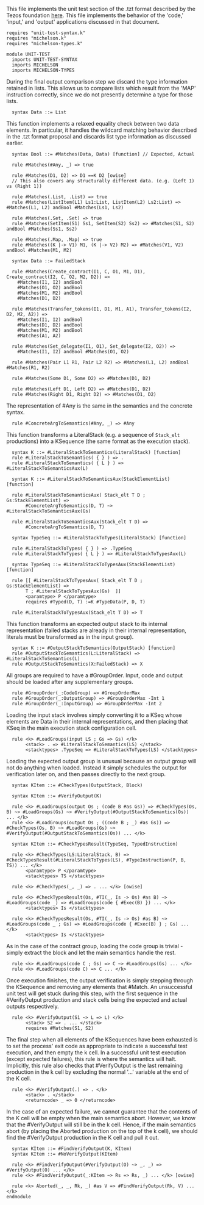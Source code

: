 This file implements the unit test section of the .tzt format described by the Tezos foundation [here](https://gitlab.com/tezos/tezos/-/merge_requests/1487/diffs).  This file implements the behavior of the 'code,' 'input,' and 'output' applications discussed in that document.

```k
requires "unit-test-syntax.k"
requires "michelson.k"
requires "michelson-types.k"

module UNIT-TEST
  imports UNIT-TEST-SYNTAX
  imports MICHELSON
  imports MICHELSON-TYPES
```

During the final output comparison step we discard the type information retained in lists.  This allows us to compare lists which result from the 'MAP' instruction correctly, since we do not presently determine a type for those lists.

```k
  syntax Data ::= List
```

This function implements a relaxed equality check between two data elements.  In particular, it handles the wildcard matching behavior described in the .tzt format proposal and discards list type information as discussed earlier.

```k
  syntax Bool ::= #Matches(Data, Data) [function] // Expected, Actual

  rule #Matches(#Any, _) => true

  rule #Matches(D1, D2) => D1 ==K D2 [owise]
  // This also covers any structurally different data. (e.g. (Left 1) vs (Right 1))

  rule #Matches(.List, .List) => true
  rule #Matches(ListItem(L1) Ls1:List, ListItem(L2) Ls2:List) => #Matches(L1, L2) andBool #Matches(Ls1, Ls2)

  rule #Matches(.Set, .Set) => true
  rule #Matches(SetItem(S1) Ss1, SetItem(S2) Ss2) => #Matches(S1, S2) andBool #Matches(Ss1, Ss2)

  rule #Matches(.Map, .Map) => true
  rule #Matches((K |-> V1) M1, (K |-> V2) M2) => #Matches(V1, V2) andBool #Matches(M1, M2)

  syntax Data ::= FailedStack

  rule #Matches(Create_contract(I1, C, O1, M1, D1), Create_contract(I2, C, O2, M2, D2)) =>
    #Matches(I1, I2) andBool
    #Matches(O1, O2) andBool
    #Matches(M1, M2) andBool
    #Matches(D1, D2)

  rule #Matches(Transfer_tokens(I1, D1, M1, A1), Transfer_tokens(I2, D2, M2, A2)) =>
    #Matches(I1, I2) andBool
    #Matches(D1, D2) andBool
    #Matches(M1, M2) andBool
    #Matches(A1, A2)

  rule #Matches(Set_delegate(I1, O1), Set_delegate(I2, O2)) =>
    #Matches(I1, I2) andBool #Matches(O1, O2)

  rule #Matches(Pair L1 R1, Pair L2 R2) => #Matches(L1, L2) andBool #Matches(R1, R2)

  rule #Matches(Some D1, Some D2) => #Matches(D1, D2)

  rule #Matches(Left D1, Left D2) => #Matches(D1, D2)
  rule #Matches(Right D1, Right D2) => #Matches(D1, D2)
```

The representation of #Any is the same in the semantics and the concrete syntax.

```k
  rule #ConcreteArgToSemantics(#Any, _) => #Any
```

This function transforms a LiteralStack (e.g. a sequence of `Stack_elt` productions) into a KSequence (the same format as the execution stack).

```k
  syntax K ::= #LiteralStackToSemantics(LiteralStack) [function]
  rule #LiteralStackToSemantics( { } ) => .
  rule #LiteralStackToSemantics( { L } ) => #LiteralStackToSemanticsAux(L)

  syntax K ::= #LiteralStackToSemanticsAux(StackElementList) [function]

  rule #LiteralStackToSemanticsAux( Stack_elt T D ; Gs:StackElementList) =>
       #ConcreteArgToSemantics(D, T) ~> #LiteralStackToSemanticsAux(Gs)

  rule #LiteralStackToSemanticsAux(Stack_elt T D) =>
       #ConcreteArgToSemantics(D, T)

  syntax TypeSeq ::= #LiteralStackToTypes(LiteralStack) [function]

  rule #LiteralStackToTypes( { } ) => .TypeSeq
  rule #LiteralStackToTypes( { L } ) => #LiteralStackToTypesAux(L)

  syntax TypeSeq ::= #LiteralStackToTypesAux(StackElementList) [function]

  rule [[ #LiteralStackToTypesAux( Stack_elt T D ; Gs:StackElementList) =>
       T ; #LiteralStackToTypesAux(Gs)  ]]
       <paramtype> P </paramtype>
       requires #Typed(D, T) :=K #TypeData(P, D, T)

  rule #LiteralStackToTypesAux(Stack_elt T D) => T
```

This function transforms an expected output stack to its internal representation (failed stacks are already in their internal representation, literals must be transformed as in the input group).

```k
  syntax K ::= #OutputStackToSemantics(OutputStack) [function]
  rule #OutputStackToSemantics(L:LiteralStack) => #LiteralStackToSemantics(L)
  rule #OutputStackToSemantics(X:FailedStack) => X
```

All groups are required to have a #GroupOrder.  Input, code and output should be loaded after any supplementary groups.

```k
  rule #GroupOrder(_:CodeGroup) => #GroupOrderMax
  rule #GroupOrder(_:OutputGroup) => #GroupOrderMax -Int 1
  rule #GroupOrder(_:InputGroup) => #GroupOrderMax -Int 2
```

Loading the input stack involves simply converting it to a KSeq whose elements are Data in their internal representations, and then placing that KSeq in the main execution stack configuration cell.

```k
  rule <k> #LoadGroups(input LS ; Gs => Gs) </k>
       <stack> . => #LiteralStackToSemantics(LS) </stack>
       <stacktypes> .TypeSeq => #LiteralStackToTypes(LS) </stacktypes> 
```

Loading the expected output group is unusual because an output group will not do anything when loaded.  Instead it simply schedules the output for verification later on, and then passes directly to the next group.

```k
  syntax KItem ::= #CheckTypes(OutputStack, Block)

  syntax KItem ::= #VerifyOutput(K)

  rule <k> #LoadGroups(output Os ; (code B #as Gs)) => #CheckTypes(Os, B) ~> #LoadGroups(Gs) ~> #VerifyOutput(#OutputStackToSemantics(Os)) ... </k>
  rule <k> #LoadGroups(output Os ; ((code B ; _) #as Gs)) => #CheckTypes(Os, B) ~> #LoadGroups(Gs) ~> #VerifyOutput(#OutputStackToSemantics(Os)) ... </k>

  syntax KItem ::= #CheckTypesResult(TypeSeq, TypedInstruction)

  rule <k> #CheckTypes(LS:LiteralStack, B) => #CheckTypesResult(#LiteralStackToTypes(LS), #TypeInstruction(P, B, TS)) ... </k>
       <paramtype> P </paramtype>
       <stacktypes> TS </stacktypes>

  rule <k> #CheckTypes(_, _) => . ... </k> [owise]

  rule <k> #CheckTypesResult(Os, #TI(_, Is -> Os) #as B) ~> #LoadGroups(code _) => #LoadGroups(code { #Exec(B) }) ... </k>
       <stacktypes> Is </stacktypes>

  rule <k> #CheckTypesResult(Os, #TI(_, Is -> Os) #as B) ~> #LoadGroups(code _ ; Gs) => #LoadGroups(code { #Exec(B) } ; Gs) ... </k>
       <stacktypes> Is </stacktypes>
```

As in the case of the contract group, loading the code group is trivial - simply extract the block and let the main semantics handle the rest.

```k
  rule <k> #LoadGroups(code C ; Gs) => C ~> #LoadGroups(Gs) ... </k>
  rule <k> #LoadGroups(code C) => C ... </k>
```

Once execution finishes, the output verification is simply stepping through the KSequence and removing any elements that #Match.  An unsuccessful unit test will get stuck during this step, with the first sequence in the #VerifyOutput production and stack cells being the expected and actual outputs respectively.

```k
  rule <k> #VerifyOutput(S1 ~> L => L) </k>
       <stack> S2 => . ... </stack>
       requires #Matches(S1, S2)
```

The final step when all elements of the KSequences have been exhausted is to set the process' exit code as appropriate to indicate a successful test execution, and then empty the k cell.  In a successful unit test execution (except expected failures), this rule is where the semantics will halt.  Implicitly, this rule also checks that #VerifyOutput is the last remaining production in the k cell by excluding the normal '...' variable at the end of the K cell.

```k
  rule <k> #VerifyOutput(.) => . </k>
       <stack> . </stack>
       <returncode> _ => 0 </returncode>
```

In the case of an expected failure, we cannot guarantee that the contents of the K cell will be empty when the main semantics abort.  However, we know that the #VerifyOutput will still be in the k cell.  Hence, if the main semantics abort (by placing the Aborted production on the top of the k cell), we should find the #VerifyOutput production in the K cell and pull it out.

```k
  syntax KItem ::= #FindVerifyOutput(K, KItem)
  syntax KItem ::= #NoVerifyOutput(KItem)

  rule <k> #FindVerifyOutput(#VerifyOutput(O) ~> _, _) => #VerifyOutput(O) ... </k>
  rule <k> #FindVerifyOutput(_:KItem ~> Rs => Rs, _) ... </k> [owise]

  rule <k> Aborted(_, _, Rk, _) #as V => #FindVerifyOutput(Rk, V) ... </k>
endmodule
```
